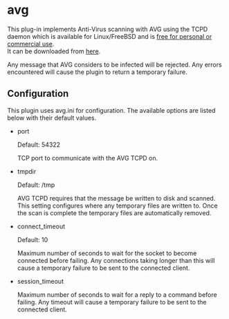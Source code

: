 avg
===

This plug-in implements Anti-Virus scanning with AVG using the TCPD daemon which is available for Linux/FreeBSD and 
is [free for personal or commercial use](http://www.avg.com/gb-en/faq.pnuid-faq_v3_linux).   
It can be downloaded from [here](http://free.avg.com/gb-en/download.prd-alf). 

Any message that AVG considers to be infected will be rejected.  Any errors encountered will cause the plugin to return a temporary failure.

Configuration
-------------

This plugin uses avg.ini for configuration.  The available options are listed below with their default values.

- port

    Default: 54322
    
    TCP port to communicate with the AVG TCPD on.
 
 
- tmpdir

    Default: /tmp
    
    AVG TCPD requires that the message be written to disk and scanned.  This setting configures where any temporary files
    are written to.   Once the scan is complete the temporary files are automatically removed.
    
- connect\_timeout

    Default: 10
    
    Maximum number of seconds to wait for the socket to become connected before failing.   Any connections taking longer than
    this will cause a temporary failure to be sent to the connected client.
    
- session\_timeout

    Maximum number of seconds to wait for a reply to a command before failing.  Any timeout will cause a temporary failure to
    be sent to the connected client.
    

